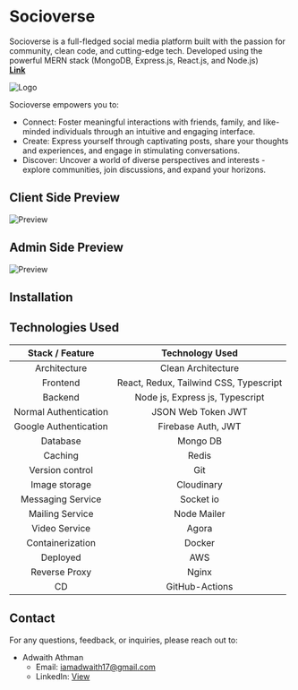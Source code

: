 # Socioverse
Socioverse is a full-fledged social media platform built with the passion for community, clean code, and cutting-edge tech. 
Developed using the powerful MERN stack (MongoDB, Express.js, React.js, and Node.js)
<br>
<a href="https://socioverse.online"><strong>Link</strong></a>

![Logo](https://res.cloudinary.com/dkxyfsxso/image/upload/v1703683721/socioverse%20stock/Screenshot_from_2023-12-27_18-55-27_hayip0.png)

Socioverse empowers you to:
 - Connect: Foster meaningful interactions with friends, family, and like-minded individuals through an intuitive and engaging interface.
 - Create: Express yourself through captivating posts, share your thoughts and experiences, and engage in stimulating conversations.
 - Discover: Uncover a world of diverse perspectives and interests - explore communities, join discussions, and expand your horizons.

## Client Side Preview
![Preview](https://res.cloudinary.com/dkxyfsxso/image/upload/v1703686832/socioverse%20stock/Untitled_design_1_ixuvvp.png)

## Admin Side Preview
![Preview](https://res.cloudinary.com/dkxyfsxso/image/upload/v1703687117/socioverse%20stock/Screenshot_from_2023-12-27_19-54-53_muacdg.png)

## Installation


## Technologies Used

|   Stack / Feature                      | Technology Used                         |
|     :---:                              |     :---:                               |
| Architecture                           | Clean Architecture                      |
| Frontend                               | React, Redux, Tailwind CSS, Typescript  | 
| Backend                                | Node js, Express js, Typescript         |  
| Normal Authentication                  | JSON Web Token JWT                      |
| Google Authentication                  | Firebase Auth, JWT                      |
| Database                               | Mongo DB                                |
| Caching                                | Redis                                   |
| Version control                        | Git                                     |
| Image storage                          | Cloudinary                              |
| Messaging Service                      | Socket io                               |
| Mailing Service                        | Node Mailer                             |
| Video Service                          | Agora                                   |
| Containerization                       | Docker                                  | 
| Deployed                               | AWS                                     |
| Reverse Proxy                          | Nginx                                   |
| CD                                     | GitHub-Actions                          |

## Contact

For any questions, feedback, or inquiries, please reach out to:

- Adwaith Athman
  - Email: iamadwaith17@gmail.com
  - LinkedIn: [View](https://www.linkedin.com/in/adwaith-athman/)
